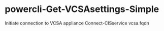# powercli-Get-VCSAsettings-Simple
Initiate connection to VCSA appliance 
Connect-CISservice vcsa.fqdn

